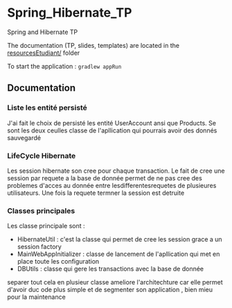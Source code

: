 # Spring_Hibernate_TP

Spring and Hibernate TP

The documentation (TP, slides, templates) are located in the [resourcesEtudiant/](resourcesEtudiant/) folder

To start the application : `gradlew appRun`

## Documentation

### Liste les entité persisté

J'ai fait le choix de persisté les entité UserAccount ansi que Products.
Se sont les deux ceulles classe de l'apllication qui pourrais avoir des donnés sauvegardé

### LifeCycle Hibernate

Les session hibernate son cree pour chaque transaction.
Le fait de cree une session par requete a la base de donnée permet de ne pas cree des problemes d'acces au donnée entre lesdifferentesrequetes de plusieures utilisateurs.
Une fois la requete termner la session est detruite

### Classes principales

Les classe principale sont : 
- HibernateUtil : c'est la classe qui permet de cree les session grace a un session factory
- MainWebAppInitializer : classe de lancement de l'apllication qui met en place toute les configuration
- DBUtils : classe qui gere les transactions avec la base de donnée

separer tout cela en plusieur classe ameliore l'architechture car elle permet d'avoir duc ode plus simple et de segmenter son application , bien mieu pour la maintenance
